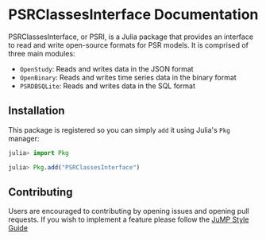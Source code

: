# PSRClassesInterface Documentation


PSRClassesInterface, or PSRI, is a Julia package that provides an interface to read and write open-source formats for PSR models.
It is comprised of three main modules:
- `OpenStudy`: Reads and writes data in the JSON format
- `OpenBinary`: Reads and writes time series data in the binary format
- `PSRDBSQLite`: Reads and writes data in the SQL format

## Installation

This package is registered so you can simply `add` it using Julia's `Pkg` manager:
```julia
julia> import Pkg

julia> Pkg.add("PSRClassesInterface")
```

## Contributing

Users are encouraged to contributing by opening issues and opening pull requests. If you wish to implement a feature please follow 
the [JuMP Style Guide](https://jump.dev/JuMP.jl/v0.21.10/developers/style/#Style-guide-and-design-principles)
